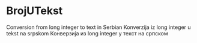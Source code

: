 # BrojUTekst
Conversion from long integer to text in Serbian
Konverzija iz long integer u tekst na srpskom
Конверзија из long integer у текст на српском
